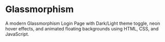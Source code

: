 # Glassmorphism
A modern Glassmorphism Login Page with Dark/Light theme toggle, neon hover effects, and animated floating backgrounds using HTML, CSS, and JavaScript.
